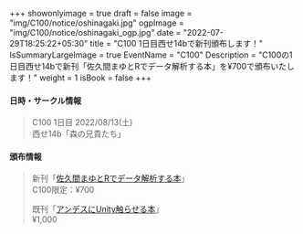 +++
showonlyimage = true
draft = false
image = "img/C100/notice/oshinagaki.jpg"
ogpImage = "img/C100/notice/oshinagaki_ogp.jpg"
date = "2022-07-29T18:25:22+05:30"
title = "C100 1日目西せ14bで新刊頒布します！"
IsSummaryLargeImage = true
EventName = "C100"
Description = "C100の1日目西せ14bで新刊「佐久間まゆとRでデータ解析する本」を¥700で頒布いたします！"
weight = 1
isBook = false
+++

#### 日時・サークル情報
> C100 1日目 2022/08/13(土) \
> 西せ14b「森の兄貴たち」

#### 頒布情報
> 新刊「[佐久間まゆとRでデータ解析する本](../main/)」 \
> C100限定：¥700
> 
> 既刊「[アンデスにUnity触らせる本](../../c99/main/)」 \
> ¥1,000